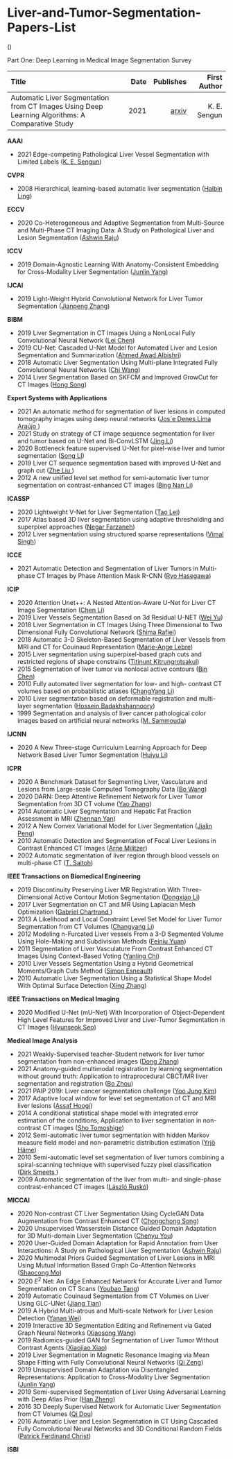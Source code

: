 # Liver-and-Tumor-Segmentation-Papers-List  

([]())

Part One: Deep Learning in Medical Image Segmentation Survey

Title | Date |Publishes | First Author |
:---- |-----:|---------:| -------------:
Automatic Liver Segmentation from CT Images Using Deep Learning Algorithms: A Comparative Study | 2021 | [arxiv](https://arxiv.org/abs/2101.09987) | K. E. Sengun |


**AAAI**
- 2021 Edge-competing Pathological Liver Vessel Segmentation with Limited Labels ([K. E. Sengun](https://www.aaai.org/AAAI21Papers/AAAI-5083.FengZ.pdf))


**CVPR**
- 2008 Hierarchical, learning-based automatic liver segmentation ([Haibin Ling](https://ieeexplore.ieee.org/abstract/document/4587393))


**ECCV**
- 2020 Co-Heterogeneous and Adaptive Segmentation from Multi-Source and Multi-Phase CT Imaging Data: A Study on Pathological Liver and Lesion Segmentation ([Ashwin Raju](https://link.springer.com/chapter/10.1007/978-3-030-58592-1_27))


**ICCV**
- 2019 Domain-Agnostic Learning With Anatomy-Consistent Embedding for Cross-Modality Liver Segmentation ([Junlin Yang](https://openaccess.thecvf.com/content_ICCVW_2019/html/VRMI/Yang_Domain-Agnostic_Learning_With_Anatomy-Consistent_Embedding_for_Cross-Modality_Liver_Segmentation_ICCVW_2019_paper.html))


**IJCAI**
- 2019 Light-Weight Hybrid Convolutional Network for Liver Tumor Segmentation ([Jianpeng Zhang](https://www.ijcai.org/Proceedings/2019/0593.pdf))


**BIBM**
- 2019 Liver Segmentation in CT Images Using a NonLocal Fully Convolutional Neural Network ([Lei Chen](https://ieeexplore.ieee.org/abstract/document/8983303))
- 2019 CU-Net: Cascaded U-Net Model for Automated Liver and Lesion Segmentation and Summarization ([Ahmed Awad Albishri](https://ieeexplore.ieee.org/abstract/document/8983266))
- 2018 Automatic Liver Segmentation Using Multi-plane Integrated Fully Convolutional Neural Networks ([Chi Wang](https://ieeexplore.ieee.org/abstract/document/8621257))
- 2014 Liver Segmentation Based on SKFCM and Improved GrowCut for CT Images ([Hong Song](https://ieeexplore.ieee.org/abstract/document/6999179))


**Expert Systems with Applications**
- 2021 An automatic method for segmentation of liver lesions in computed tomography images using deep neural networks ([Jos´e Denes Lima Araújo ](https://www.sciencedirect.com/science/article/pii/S0957417421005054))
- 2021 Study on strategy of CT image sequence segmentation for liver and tumor based on U-Net and Bi-ConvLSTM ([Jing Li](https://www.sciencedirect.com/science/article/pii/S0957417421004498))
- 2020 Bottleneck feature supervised U-Net for pixel-wise liver and tumor segmentation ([Song LI](https://www.sciencedirect.com/science/article/pii/S0957417419308486))
- 2019 Liver CT sequence segmentation based with improved U-Net and graph cut ([Zhe Liu ](https://www.sciencedirect.com/science/article/pii/S095741741930065X))
- 2012 A new unified level set method for semi-automatic liver tumor segmentation on contrast-enhanced CT images ([Bing Nan Li](https://www.sciencedirect.com/science/article/pii/S0957417412003399))


**ICASSP**
- 2020 Lightweight V-Net for Liver Segmentation ([Tao Lei](https://ieeexplore.ieee.org/abstract/document/9053454))
- 2017 Atlas based 3D liver segmentation using adaptive thresholding and superpixel approaches ([Negar Farzaneh](https://ieeexplore.ieee.org/abstract/document/7952325))
- 2012 Liver segmentation using structured sparse representations ([Vimal Singh](https://www.researchgate.net/publication/261499548_Liver_segmentation_using_structured_sparse_representations))


**ICCE**
- 2021 Automatic Detection and Segmentation of Liver Tumors in Multi- phase CT Images by Phase Attention Mask R-CNN ([Ryo Hasegawa](https://ieeexplore.ieee.org/abstract/document/9427760))


**ICIP**
- 2020 Attention Unet++: A Nested Attention-Aware U-Net for Liver CT Image Segmentation ([Chen Li](https://ieeexplore.ieee.org/abstract/document/9190761))
- 2019 Liver Vessels Segmentation Based on 3d Residual U-NET ([Wei Yu](https://ieeexplore.ieee.org/abstract/document/8802951))
- 2018 Liver Segmentation in CT Images Using Three Dimensional to Two Dimensional Fully Convolutional Network ([Shima Rafiei](https://ieeexplore.ieee.org/abstract/document/8451238))
- 2018 Automatic 3-D Skeleton-Based Segmentation of Liver Vessels from MRI and CT for Couinaud Representation ([Marie-Ange Lebre](https://ieeexplore.ieee.org/abstract/document/8451310))
- 2015 Liver segmentation using superpixel-based graph cuts and restricted regions of shape constrains ([Titinunt Kitrungrotsakul](https://ieeexplore.ieee.org/abstract/document/7351428))
- 2015 Segmentation of liver tumor via nonlocal active contours ([Bin Chen](https://ieeexplore.ieee.org/abstract/document/7351504))
- 2010 Fully automated liver segmentation for low- and high- contrast CT volumes based on probabilistic atlases ([ChangYang Li](https://ieeexplore.ieee.org/abstract/document/5654434))
- 2010 Liver segmentation based on deformable registration and multi-layer segmentation ([Hossein Badakhshannoory](https://ieeexplore.ieee.org/abstract/document/5653531))
- 1999 Segmentation and analysis of liver cancer pathological color images based on artificial neural networks ([M. Sammouda](https://ieeexplore.ieee.org/abstract/document/817142))


**IJCNN**
- 2020 A New Three-stage Curriculum Learning Approach for Deep Network Based Liver Tumor Segmentation ([Huiyu Li](https://ieeexplore.ieee.org/abstract/document/9206789))


**ICPR**
- 2020 A Benchmark Dataset for Segmenting Liver, Vasculature and Lesions from Large-scale Computed Tomography Data ([Bo Wang](https://ieeexplore.ieee.org/abstract/document/9411991))
- 2020 DARN: Deep Attentive Refinement Network for Liver Tumor Segmentation from 3D CT volume ([Yao Zhang](https://ieeexplore.ieee.org/abstract/document/9411976))
- 2014 Automatic Liver Segmentation and Hepatic Fat Fraction Assessment in MRI ([Zhennan Yan](https://ieeexplore.ieee.org/abstract/document/6977277))
- 2012 A New Convex Variational Model for Liver Segmentation ([Jialin Peng](https://ieeexplore.ieee.org/abstract/document/6460981))
- 2010 Automatic Detection and Segmentation of Focal Liver Lesions in Contrast Enhanced CT Images ([Arne Militzer](https://ieeexplore.ieee.org/abstract/document/5595765))
- 2002 Automatic segmentation of liver region through blood vessels on multi-phase CT ([T. Saitoh](https://ieeexplore.ieee.org/abstract/document/1044863))


**IEEE Transactions on Biomedical Engineering**
- 2019 Discontinuity Preserving Liver MR Registration With Three-Dimensional Active Contour Motion Segmentation ([Dongxiao Li](https://ieeexplore.ieee.org/abstract/document/8531710))
- 2017 Liver Segmentation on CT and MR Using Laplacian Mesh Optimization ([Gabriel Chartrand ](https://ieeexplore.ieee.org/abstract/document/7750642))
- 2013 A Likelihood and Local Constraint Level Set Model for Liver Tumor Segmentation from CT Volumes ([Changyang Li](https://ieeexplore.ieee.org/abstract/document/6527955))
- 2012 Modeling n-Furcated Liver vessels From a 3-D Segmented Volume Using Hole-Making and Subdivision Methods ([Feiniu Yuan](https://ieeexplore.ieee.org/abstract/document/6084729))
- 2011 Segmentation of Liver Vasculature From Contrast Enhanced CT Images Using Context-Based Voting ([Yanling Chi](https://ieeexplore.ieee.org/abstract/document/5639035))
- 2010 Liver Vessels Segmentation Using a Hybrid Geometrical Moments/Graph Cuts Method ([Simon Esneault](https://ieeexplore.ieee.org/abstract/document/5268216))
- 2010 Automatic Liver Segmentation Using a Statistical Shape Model With Optimal Surface Detection ([Xing Zhang](https://ieeexplore.ieee.org/abstract/document/5504057))


**IEEE Transactions on Medical Imaging**
- 2020 Modified U-Net (mU-Net) With Incorporation of Object-Dependent High Level Features for Improved Liver and Liver-Tumor Segmentation in CT Images ([Hyunseok Seo](https://ieeexplore.ieee.org/abstract/document/8876857))
 
 
 
 **Medical Image Analysis**
 - 2021 Weakly-Supervised teacher-Student network for liver tumor segmentation from non-enhanced images ([Dong Zhang](https://www.sciencedirect.com/science/article/pii/S1361841521000517))
 - 2021 Anatomy-guided multimodal registration by learning segmentation without ground truth: Application to intraprocedural CBCT/MR liver segmentation and registration ([Bo Zhou](https://www.sciencedirect.com/science/article/pii/S1361841521000876))
 - 2021 PAIP 2019: Liver cancer segmentation challenge ([Yoo Jung Kim](https://www.sciencedirect.com/science/article/pii/S1361841520302188))
 - 2017 Adaptive local window for level set segmentation of CT and MRI liver lesions ([Assaf Hoogi](https://www.sciencedirect.com/science/article/pii/S1361841517300105))
 - 2014 A conditional statistical shape model with integrated error estimation of the conditions; Application to liver segmentation in non-contrast CT images ([Sho Tomoshige](https://www.sciencedirect.com/science/article/pii/S1361841513001473))
 - 2012 Semi-automatic liver tumor segmentation with hidden Markov measure field model and non-parametric distribution estimation ([Yrjö Häme](https://www.sciencedirect.com/science/article/pii/S1361841511000934))
 - 2010 Semi-automatic level set segmentation of liver tumors combining a spiral-scanning technique with supervised fuzzy pixel classification ([Dirk Smeets ](https://www.sciencedirect.com/science/article/pii/S136184150900084X))
 - 2009 Automatic segmentation of the liver from multi- and single-phase contrast-enhanced CT images ([László Ruskó](https://www.sciencedirect.com/science/article/pii/S1361841509000644))


 **MICCAI**
 - 2020 Non-contrast CT Liver Segmentation Using CycleGAN Data Augmentation from Contrast Enhanced CT ([Chongchong Song](https://link.springer.com/chapter/10.1007/978-3-030-61166-8_13))
 - 2020 Unsupervised Wasserstein Distance Guided Domain Adaptation for 3D Multi-domain Liver Segmentation ([Chenyu You](https://link.springer.com/chapter/10.1007/978-3-030-61166-8_17))
 - 2020 User-Guided Domain Adaptation for Rapid Annotation from User Interactions: A Study on Pathological Liver Segmentation ([Ashwin Raju](https://link.springer.com/chapter/10.1007/978-3-030-59710-8_45))
 - 2020 Multimodal Priors Guided Segmentation of Liver Lesions in MRI Using Mutual Information Based Graph Co-Attention Networks ([Shaocong Mo](https://link.springer.com/chapter/10.1007/978-3-030-59719-1_42))
 - 2020 $E^2$ Net: An Edge Enhanced Network for Accurate Liver and Tumor Segmentation on CT Scans ([Youbao Tang](https://link.springer.com/chapter/10.1007/978-3-030-59719-1_50))
 - 2019 Automatic Couinaud Segmentation from CT Volumes on Liver Using GLC-UNet ([Jiang Tian](https://link.springer.com/chapter/10.1007/978-3-030-32692-0_32))
 - 2019 A Hybrid Multi-atrous and Multi-scale Network for Liver Lesion Detection ([Yanan Wei](https://link.springer.com/chapter/10.1007/978-3-030-32692-0_42))
 - 2019 Interactive 3D Segmentation Editing and Refinement via Gated Graph Neural Networks ([Xiaosong Wang](https://link.springer.com/chapter/10.1007/978-3-030-35817-4_2))
 - 2019 Radiomics-guided GAN for Segmentation of Liver Tumor Without Contrast Agents ([Xiaojiao Xiao](https://link.springer.com/chapter/10.1007/978-3-030-32245-8_27))
 - 2019 Liver Segmentation in Magnetic Resonance Imaging via Mean Shape Fitting with Fully Convolutional Neural Networks ([Qi Zeng](https://link.springer.com/chapter/10.1007/978-3-030-32245-8_28))
 - 2019 Unsupervised Domain Adaptation via Disentangled Representations: Application to Cross-Modality Liver Segmentation ([Junlin Yang](https://link.springer.com/chapter/10.1007/978-3-030-32245-8_29))
 - 2019 Semi-supervised Segmentation of Liver Using Adversarial Learning with Deep Atlas Prior ([Han Zheng](https://link.springer.com/chapter/10.1007/978-3-030-32226-7_17))
 - 2016 3D Deeply Supervised Network for Automatic Liver Segmentation from CT Volumes ([Qi Dou](https://link.springer.com/chapter/10.1007/978-3-319-46723-8_18))
 - 2016 Automatic Liver and Lesion Segmentation in CT Using Cascaded Fully Convolutional Neural Networks and 3D Conditional Random Fields ([Patrick Ferdinand Christ](https://link.springer.com/chapter/10.1007/978-3-319-46723-8_48))


 **ISBI**
